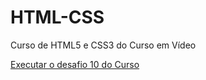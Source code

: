# HTML-CSS
 Curso de HTML5 e CSS3 do Curso em Vídeo

<a href="https://douglass154.github.io/HTML-CSS/Exerc%C3%ADcios%20-%20HTML5%20&%20CSS3/Desafios%20-%20HTML%205%20&%20CSS3/D010/" target="_blank">Executar o desafio 10 do Curso</a>